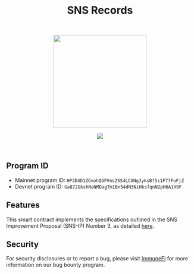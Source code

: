<h1 align="center">SNS Records</h1>
<br />
<p align="center">

<p align="center">
<img width="250" src="https://i.imgur.com/XkeyxdG.png"/>
</p>

<p align="center">
<a href="https://twitter.com/sns">
<img src="https://img.shields.io/twitter/url?label=SNS&style=social&url=https%3A%2F%2Ftwitter.com%2Fsns">
</a>
</p>
<br />

## Program ID

- Mainnet program ID: `HP3D4D1ZCmohQGFVms2SS4LCANgJyksBf5s1F77FuFjZ`
- Devnet program ID: `Ga872GkshNeNMDag7m1Bn54dN3NiHksfqnN2pH6A1H9F`

## Features

This smart contract implements the specifications outlined in the SNS Improvement Proposal (SNS-IP) Number 3, as detailed [here](https://github.com/SolanaNameService/sns-ip/blob/master/proposals/sns-ip-3.md).

## Security

For security disclosures or to report a bug, please visit [ImmuneFi](https://immunefi.com/bounty/sns/) for more information on our bug bounty program.
